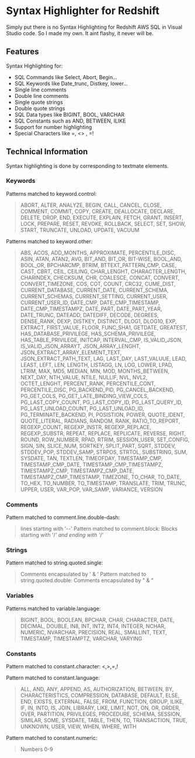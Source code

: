 # Syntax Highlighter for Redshift
Simply put there is no Syntax Highlighting for Redshift AWS SQL in Visual Studio code.
So I made my own.
It aint flashy, it never will be.

## Features
Syntax Highlighting for:
* SQL Commands like Select, Abort, Begin...
* SQL Keywords like Date_trunc, Distkey, lower...
* Single line comments
* Double line comments
* Single quote strings
* Double quote strings
* SQL Data types like BIGINT, BOOL, VARCHAR
* SQL Constants such as AND, BETWEEN, ILIKE
* Support for number highlighting
* Special Characters like =, <> , =!

## Technical Information
Syntax highlighting is done by corresponding to textmate elements.

### Keywords
Patterns matched to keyword.control:
> ABORT, ALTER, ANALYZE, BEGIN, CALL, CANCEL, CLOSE, COMMENT, COMMIT, COPY,
> CREATE, DEALLOCATE, DECLARE, DELETE, DROP, END, EXECUTE, EXPLAIN, FETCH, GRANT,
> INSERT, LOCK, PREPARE, RESET, REVOKE, ROLLBACK, SELECT, SET, SHOW, START, TRUNCATE,
> UNLOAD, UPDATE, VACUUM

Patterns matched to keyword.other:
> ABS, ACOS, ADD_MONTHS, APPROXIMATE, PERCENTILE_DISC, ASIN, ATAN, ATAN2, AVG,
> BIT_AND, BIT_OR, BIT-WISE, BOOL_AND, BOOL_OR, BPCHARCMP, BTRIM, BTTEXT_PATTERN_CMP,
> CASE, CAST, CBRT, CEIL, CEILING, CHAR_LENGHT, CHARACTER_LENGTH, CHARINDEX, CHECKSUM,
> CHR, COALESCE, CONCAT, CONVERT, CONVERT_TIMEZONE, COS, COT, COUNT, CRC32, CUME_DIST,
> CURRENT_DATABASE, CURRENT_DATE, CURRENT_SCHEMA, CURRENT_SCHEMAS, CURRENT_SETTING,
> CURRENT_USER, CURRENT_USER_ID, DATE_CMP, DATE_CMP_TIMESTAMP, DATE_CMP_TIMESTAMPZ,
> DATE_PART, DATE_PART_YEAR, DATE_TRUNC, DATEADD, DATEDIFF, DECODE, DEGREES, DENSE_RANK,
> DEXP, DISTKEY, DISTINCT, DLOG1, DLOG10, EXP, EXTRACT, FIRST_VALUE, FLOOR, FUNC_SHA1,
> GETDATE, GREATEST, HAS_DATABASE_PRIVILEGE, HAS_SCHEMA_PRIVILEGE, HAS_TABLE_PRIVILEGE,
> INITCAP, INTERVAL_CMP, IS_VALID_JSON, IS_VALID_JSON_ARRAYT, JSON_ARRAY_LENGHT,
> JSON_EXTRACT_ARRAY_ELEMENT_TEXT, JSON_EXTRACT_PATH_TEXT, LAG, LAST_DAY, LAST_VALUUE,
> LEAD, LEAST, LEFT, LEN, LENGTH, LISTAGG, LN, LOG, LOWER, LPAD, LTRIM, MAX, MD5, MEDIAN,
> MIN, MOD, MONTHS_BETWEEN, NEXT_DAY, NTH_VALUE, NTILE, NULLIF, NVL, NVL2, OCTET_LENGHT,
> PERCENT_RANK, PERCENTILE_CONT, PERCENTILE_DISC, PG_BACKEND_PID, PG_CANCEL_BACKEND,
> PG_GET_COLS, PG_GET_LATE_BINDING_VIEW_COLS, PG_LAST_COPY_COUNT, PG_LAST_COPY_ID,
> PG_LAST_QUERY_ID, PG_LAST_UNLOAD_COUNT, PG_LAST_UNLOAD_ID, PG_TERMINATE_BACKEND, PI,
> POSISTION, POWER, QUOTE_IDENT, QUOTE_LITERAL, RADIANS, RANDOM, RANK, RATIO_TO_REPORT,
> REGEXP_COUNT, REGEXP_INSTR, REGEXP_REPLACE, REGEXP_SUBSTR, REPEAT, REPLACE, REPLICATE,
> REVERSE, RIGHT, ROUND, ROW_NUMBER, RPAD, RTRIM, SESSION_USER, SET_CONFIG, SIGN, SIN,
> SLICE_NUM, SORTKEY, SPLIT_PART, SQRT, STDDEV, STDDEV_POP, STDDEV_SAMP, STRPOS, STRTOL,
> SUBSTRING, SUM, SYSDATE, TAN, TEXTLEN, TIMEOFDAY, TIMESTAMP_CMP, TIMESTAMP_CMP_DATE,
> TIMESTAMP_CMP_TIMESTAMPZ, TIMESTAMPZ_CMP, TIMESTAMPZ_CMP_DATE, TIMESTAMPZ_CMP_TIMESTAMP,
> TIMEZONE, TO_CHAR, TO_DATE, TO_HEX, TO_NUMBER, TO_TIMESTAMP, TRANSLATE, TRIM, TRUNC, UPPER,
> USER, VAR_POP, VAR_SAMP, VARIANCE, VERSION

### Comments
Pattern matched to comment.line.double-dash:
>lines starting with '--'
Pattern matched to comment.block:
>Blocks starting with '/*' and ending with '*/'
### Strings
Pattern matched to string.quoted.single:
> Comments encapsulated by ' & '
Pattern matched to string.quoted.double:
> Comments encapsulated by " & "
### Variables
Patterns matched to variable.language:
> BIGINT, BOOL, BOOLEAN, BPCHAR, CHAR, CHARACTER, DATE, DECIMAL,
> DOUBLE, IN8, INT, INT2, INT4, INTEGER, NCHAR, NUMERIC, NVARCHAR,
> PRECISION, REAL, SMALLINT, TEXT, TIMESTAMP, TIMESTAMPTZ, VARCHAR, VARYING

### Constants
Pattern matched to constant.character:
<,>,=,!

Pattern matched to constant.language:
> ALL, AND, ANY, APPEND, AS, AUTHORIZATION, BETWEEN, BY, CHARACTERISTICS,
> COMPRESSION, DATABASE, DEFAULT, ELSE, END, EXISTS, EXTERNAL, FALSE, FROM,
> FUNCTION, GROUP, ILIKE, IF, IN, INTO, IS, JOIN, LIBRARY, LIKE, LIMIT, NOT, ON,
> OR, ORDER, OVER, PARTITION, PRIVILEGES, PROCEDURE, SCHEMA, SESSION, SIMILAR,
> SOME, SYSDATE, TABLE, THEN, TO, TRANSACTION, TRUE, UNKNOWN, USER, VIEW, WHEN, WHERE, WITH

Pattern matched to constant.numeric:
> Numbers 0-9

